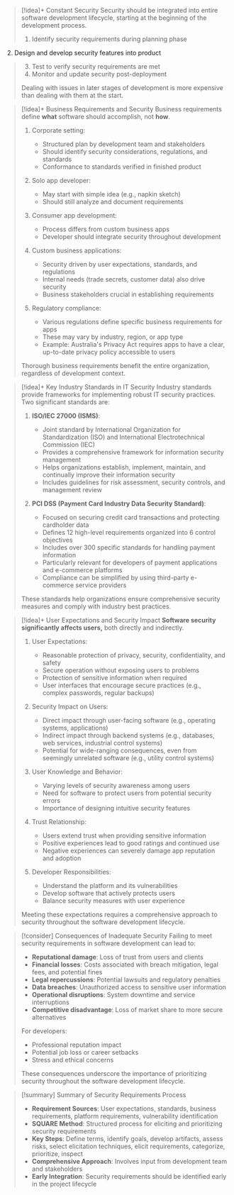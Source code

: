 
> [!idea]+ Constant Security
> Security should be integrated into entire software development lifecycle, starting at the beginning of the development process.
>   1. Identify security requirements during planning phase
  2. Design and develop security features into product
>  3. Test to verify security requirements are met
>  4. Monitor and update security post-deployment
>
>Dealing with issues in later stages of development is more expensive than dealing with them at the start.


> [!idea]+ Business Requirements and Security
> Business requirements define **what** software should accomplish, not **how**.
> 
> 1. Corporate setting:
>    - Structured plan by development team and stakeholders
>    - Should identify security considerations, regulations, and standards
>    - Conformance to standards verified in finished product
> 
> 2. Solo app developer:
>    - May start with simple idea (e.g., napkin sketch)
>    - Should still analyze and document requirements
> 
> 3. Consumer app development:
>    - Process differs from custom business apps
>    - Developer should integrate security throughout development
> 
> 4. Custom business applications:
>    - Security driven by user expectations, standards, and regulations
>    - Internal needs (trade secrets, customer data) also drive security
>    - Business stakeholders crucial in establishing requirements
> 
> 5. Regulatory compliance:
>    - Various regulations define specific business requirements for apps
>    - These may vary by industry, region, or app type
>    - Example: Australia's Privacy Act requires apps to have a clear, up-to-date privacy policy accessible to users
> 
> Thorough business requirements benefit the entire organization, regardless of development context.


> [!idea]+ Key Industry Standards in IT Security
> Industry standards provide frameworks for implementing robust IT security practices. Two significant standards are:
> 
> 1. **ISO/IEC 27000 (ISMS)**:
>    - Joint standard by International Organization for Standardization (ISO) and International Electrotechnical Commission (IEC)
>    - Provides a comprehensive framework for information security management
>    - Helps organizations establish, implement, maintain, and continually improve their information security
>    - Includes guidelines for risk assessment, security controls, and management review
> 
> 2. **PCI DSS (Payment Card Industry Data Security Standard)**:
>    - Focused on securing credit card transactions and protecting cardholder data
>    - Defines 12 high-level requirements organized into 6 control objectives
>    - Includes over 300 specific standards for handling payment information
>    - Particularly relevant for developers of payment applications and e-commerce platforms
>    - Compliance can be simplified by using third-party e-commerce service providers
> 
> These standards help organizations ensure comprehensive security measures and comply with industry best practices.


> [!idea]+ User Expectations and Security Impact
> **Software security significantly affects users,** both directly and indirectly.
>
> 1. User Expectations:
>    - Reasonable protection of privacy, security, confidentiality, and safety
>    - Secure operation without exposing users to problems
>    - Protection of sensitive information when required
>    - User interfaces that encourage secure practices (e.g., complex passwords, regular backups)
>
> 2. Security Impact on Users:
>    - Direct impact through user-facing software (e.g., operating systems, applications)
>    - Indirect impact through backend systems (e.g., databases, web services, industrial control systems)
>    - Potential for wide-ranging consequences, even from seemingly unrelated software (e.g., utility control systems)
>
> 3. User Knowledge and Behavior:
>    - Varying levels of security awareness among users
>    - Need for software to protect users from potential security errors
>    - Importance of designing intuitive security features
>
> 4. Trust Relationship:
>    - Users extend trust when providing sensitive information
>    - Positive experiences lead to good ratings and continued use
>    - Negative experiences can severely damage app reputation and adoption
>
> 5. Developer Responsibilities:
>    - Understand the platform and its vulnerabilities
>    - Develop software that actively protects users
>    - Balance security measures with user experience
>
> Meeting these expectations requires a comprehensive approach to security throughout the software development lifecycle.

> [!consider] Consequences of Inadequate Security
> Failing to meet security requirements in software development can lead to:
> 
> - **Reputational damage**: Loss of trust from users and clients
> - **Financial losses**: Costs associated with breach mitigation, legal fees, and potential fines
> - **Legal repercussions**: Potential lawsuits and regulatory penalties
> - **Data breaches**: Unauthorized access to sensitive user information
> - **Operational disruptions**: System downtime and service interruptions
> - **Competitive disadvantage**: Loss of market share to more secure alternatives
> 
> For developers:
> - Professional reputation impact
> - Potential job loss or career setbacks
> - Stress and ethical concerns
> 
> These consequences underscore the importance of prioritizing security throughout the software development lifecycle.

> [!summary] Summary of Security Requirements Process
> - **Requirement Sources**: User expectations, standards, business requirements, platform requirements, vulnerability identification
> - **SQUARE Method**: Structured process for eliciting and prioritizing security requirements
> - **Key Steps**: Define terms, identify goals, develop artifacts, assess risks, select elicitation techniques, elicit requirements, categorize, prioritize, inspect
> - **Comprehensive Approach**: Involves input from development team and stakeholders
> - **Early Integration**: Security requirements should be identified early in the project lifecycle